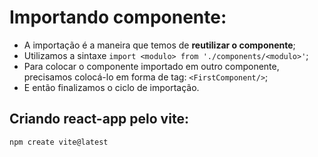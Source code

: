 # Importando componente:

* A importação é a maneira que temos de **reutilizar o componente**;
* Utilizamos a sintaxe `import <modulo> from './components/<modulo>'`;
* Para colocar o componente importado em outro componente, precisamos colocá-lo em forma de tag: `<FirstComponent/>`;
* E então finalizamos o ciclo de importação.

## Criando react-app pelo vite:
`npm create vite@latest`